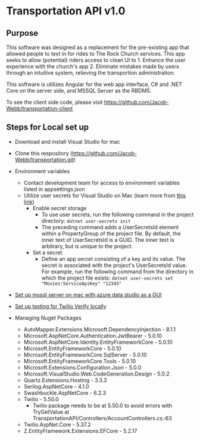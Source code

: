 ﻿# Transportation API v1.0
## Purpose

This software was designed as a replacement for the pre-existing app that allowed people to text in for rides to The Rock Church services.
This app seeks to allow (potential) riders access to clean UI to
    1. Enhance the user experience with the church's app
    2. Eliminate mistakes made by users through an intuitive system, relieving the transportion administration.

This software is utilizes Angular for the web app interface, C# and .NET Core on the server side, and MSSQL Server as the RBDMS.

To see the client side code, please visit https://github.com/Jacob-Webb/transportation-client

## Steps for Local set up

* Download and install Visual Studio for mac

* Clone this respository (https://github.com/Jacob-Webb/transportation.git)

* Environment variables
  * Contact development team for access to environment variables listed in appsettings.json 
  * Utilize user secrets for Visual Studio on Mac (learn more from [this link](https://docs.microsoft.com/en-us/aspnet/core/security/app-secrets?view=aspnetcore-6.0&tabs=linux))
    * Enable secret storage
      - To use user secrets, run the following command in the project directory: `dotnet user-secrets init`
      - The preceding command adds a UserSecretsId element within a PropertyGroup of the project file. By default, the inner text of UserSecretsId is a GUID. The inner text is arbitrary, but is unique to the project.
    * Set a secret
      - Define an app secret consisting of a key and its value. The secret is associated with the project's UserSecretsId value. For example, run the following command from the directory in which the project file exists: `dotnet user-secrets set "Movies:ServiceApiKey" "12345"`

* [Set up mssql server on mac with azure data studio as a GUI](https://asifwaquar.com/connect-mssql-server-on-mac-with-azure-data-studio/)

* [Set up testing for Twilio Verify locally](https://www.twilio.com/blog/test-verify-no-rate-limits)

* Managing Nuget Packages
  * AutoMapper.Extensions.Microsoft.DependencyInjection - 8.1.1   
  * Microsoft.AspNetCore.Authentication.JwtBearer - 5.0.10  
  * Microsoft.AspNetCore.Identity.EntityFrameworkCore - 5.0.10  
  * Microsoft.EntityFrameworkCore - 5.0.10  
  * Microsoft.EntityFrameworkCore.SqlServer - 5.0.10  
  * Microsoft.EntityFrameworkCore.Tools - 5.0.10  
  * Microsoft.Extensions.Configuration.Json - 5.0.0   
  * Microsoft.VisualStudio.Web.CodeGeneration.Design - 5.0.2
  * Quartz.Extensions.Hosting - 3.3.3
  * Serilog.AspNetCore - 4.1.0   
  * Swashbuckle.AspNetCore - 6.2.3   
  * Twilio - 5.50.0 
    * Twilio package needs to be at 5.50.0 to avoid errors with TryGetValue at TransportationAPI/Controllers/AccountControllers.cs::63 
  * Twilio.AspNet.Core - 5.37.2  
  * Z.EntityFramework.Extensions.EFCore - 5.2.17

